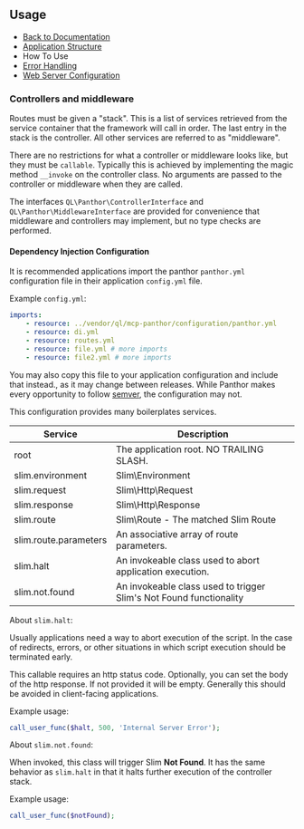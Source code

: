 ## Usage

- [Back to Documentation](README.md)
- [Application Structure](APPLICATION_STRUCTURE.md)
- How To Use
- [Error Handling](ERRORS.md)
- [Web Server Configuration](SERVER.md)

### Controllers and middleware

Routes must be given a "stack". This is a list of services retrieved from the service container that the framework
will call in order. The last entry in the stack is the controller. All other services are referred to as "middleware".

There are no restrictions for what a controller or middleware looks like, but they must be `callable`. Typically this
is achieved by implementing the magic method `__invoke` on the controller class. No arguments are passed to the
controller or middleware when they are called.

The interfaces `QL\Panthor\ControllerInterface` and `QL\Panthor\MiddlewareInterface` are provided for convenience that
middleware and controllers may implement, but no type checks are performed.


#### Dependency Injection Configuration

It is recommended applications import the panthor `panthor.yml` configuration file in their application `config.yml` file.

Example `config.yml`:
```yaml
imports:
    - resource: ../vendor/ql/mcp-panthor/configuration/panthor.yml
    - resource: di.yml
    - resource: routes.yml
    - resource: file.yml # more imports
    - resource: file2.yml # more imports
```

You may also copy this file to your application configuration and include that instead., as it may change
between releases. While Panthor makes every opportunity to follow [semver](http://semver.org/), the configuration may
not.


This configuration provides many boilerplates services.

Service                  | Description
------------------------ | -----------
root                     | The application root. NO TRAILING SLASH.
slim.environment         | Slim\Environment
slim.request             | Slim\Http\Request
slim.response            | Slim\Http\Response
slim.route               | Slim\Route - The matched Slim Route
slim.route.parameters    | An associative array of route parameters.
slim.halt                | An invokeable class used to abort application execution.
slim.not.found           | An invokeable class used to trigger Slim's Not Found functionality

About `slim.halt`:

Usually applications need a way to abort execution of the script. In the case of redirects, errors, or other situations
in which script execution should be terminated early.

This callable requires an http status code. Optionally, you can set the body of the http response. If not provided it
will be empty. Generally this should be avoided in client-facing applications.

Example usage:
```php
call_user_func($halt, 500, 'Internal Server Error');
```

About `slim.not.found`:

When invoked, this class will trigger Slim **Not Found**. It has the same behavior as `slim.halt` in that it halts
further execution of the controller stack.

Example usage:
```php
call_user_func($notFound);
```
